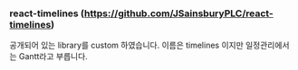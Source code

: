 ### react-timelines (https://github.com/JSainsburyPLC/react-timelines)

공개되어 있는 library를 custom 하였습니다. 이름은 timelines 이지만 일정관리에서는 Gantt라고 부릅니다.

